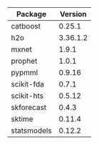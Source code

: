 | Package      | Version  |
|--------------|----------|
| catboost     | 0.25.1   | 
| h2o          | 3.36.1.2 |
| mxnet        | 1.9.1    |
| prophet      | 1.0.1    |
| pypmml       | 0.9.16   |
| scikit-fda   | 0.7.1    |
| scikit-hts   | 0.5.12   | 
| skforecast   | 0.4.3    |
| sktime       | 0.11.4   |
| statsmodels  | 0.12.2   |
